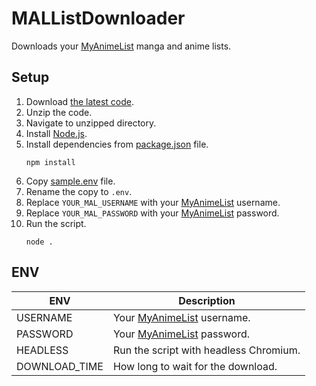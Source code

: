 # MALListDownloader

Downloads your [MyAnimeList](https://myanimelist.net/) manga and anime lists.

## Setup

1. Download [the latest code](https://github.com/SanteriHetekivi/mal_list_downloader/archive/master.zip).
1. Unzip the code.
1. Navigate to unzipped directory.
1. Install [Node.js](https://nodejs.org/en/download/).
1. Install dependencies from [package.json](https://github.com/SanteriHetekivi/mal_list_downloader/blob/master/package.json) file.
   ```Shell
   npm install
   ```
1. Copy [sample.env](https://github.com/SanteriHetekivi/mal_list_downloader/blob/master/sample.env) file.
1. Rename the copy to `.env`.
1. Replace `YOUR_MAL_USERNAME` with your [MyAnimeList](https://myanimelist.net/) username.
1. Replace `YOUR_MAL_PASSWORD` with your [MyAnimeList](https://myanimelist.net/) password.
1. Run the script.
   ```Shell
   node .
   ```

## ENV

| ENV           | Description                                            |
| ------------- | ------------------------------------------------------ |
| USERNAME      | Your [MyAnimeList](https://myanimelist.net/) username. |
| PASSWORD      | Your [MyAnimeList](https://myanimelist.net/) password. |
| HEADLESS      | Run the script with headless Chromium.                 |
| DOWNLOAD_TIME | How long to wait for the download.                     |
